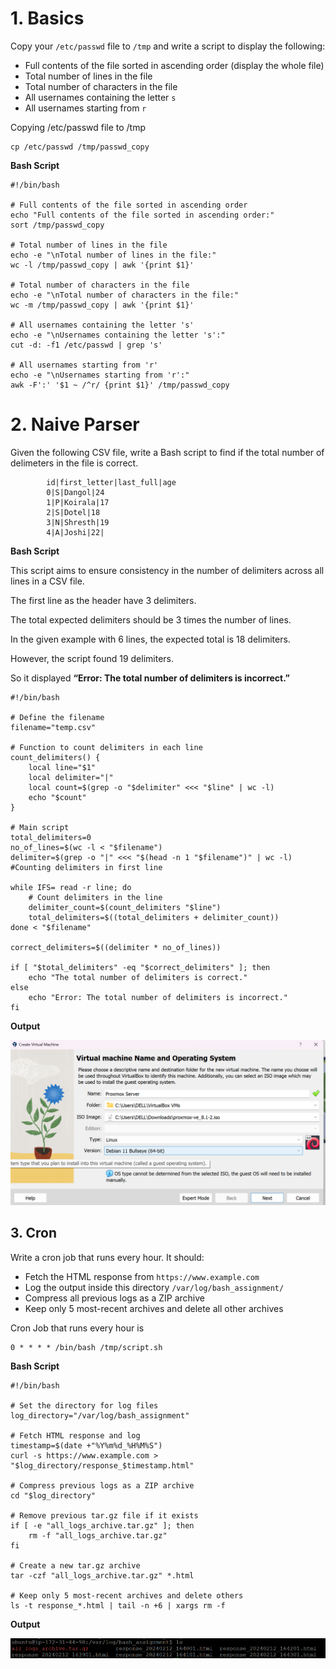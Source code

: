 # 1. Basics

Copy your  `/etc/passwd`  file to  `/tmp`  and write a script to display the following:

-   Full contents of the file sorted in ascending order (display the whole file)
-   Total number of lines in the file
-   Total number of characters in the file
-   All usernames containing the letter  `s`
-   All usernames starting from  `r`

Copying /etc/passwd file to /tmp

    cp /etc/passwd /tmp/passwd_copy

**Bash Script**

```
#!/bin/bash

# Full contents of the file sorted in ascending order
echo "Full contents of the file sorted in ascending order:"
sort /tmp/passwd_copy

# Total number of lines in the file
echo -e "\nTotal number of lines in the file:"
wc -l /tmp/passwd_copy | awk '{print $1}'

# Total number of characters in the file
echo -e "\nTotal number of characters in the file:"
wc -m /tmp/passwd_copy | awk '{print $1}'

# All usernames containing the letter 's'
echo -e "\nUsernames containing the letter 's':"
cut -d: -f1 /etc/passwd | grep 's'

# All usernames starting from 'r'
echo -e "\nUsernames starting from 'r':"
awk -F':' '$1 ~ /^r/ {print $1}' /tmp/passwd_copy

```


# 2. Naive Parser

Given the following CSV file, write a Bash script to find if the total number of delimeters in the file is correct.

```
		id|first_letter|last_full|age
		0|S|Dangol|24
		1|P|Koirala|17
		2|S|Dotel|18
		3|N|Shresth|19
		4|A|Joshi|22|
```

**Bash Script**

  
This script aims to ensure consistency in the number of delimiters across all lines in a CSV file.

The first line as the header have 3 delimiters.

The total expected delimiters should be 3 times the number of lines.

In the given example with 6 lines, the expected total is 18 delimiters.

However, the script found 19 delimiters.

So it displayed **“Error: The total number of delimiters is incorrect.”**

```
#!/bin/bash

# Define the filename
filename="temp.csv"

# Function to count delimiters in each line
count_delimiters() {
    local line="$1"
    local delimiter="|"
    local count=$(grep -o "$delimiter" <<< "$line" | wc -l)
    echo "$count"
}

# Main script
total_delimiters=0
no_of_lines=$(wc -l < "$filename")
delimiter=$(grep -o "|" <<< "$(head -n 1 "$filename")" | wc -l) #Counting delimiters in first line

while IFS= read -r line; do
    # Count delimiters in the line
    delimiter_count=$(count_delimiters "$line")
    total_delimiters=$((total_delimiters + delimiter_count))
done < "$filename"

correct_delimiters=$((delimiter * no_of_lines))

if [ "$total_delimiters" -eq "$correct_delimiters" ]; then
    echo "The total number of delimiters is correct."
else
    echo "Error: The total number of delimiters is incorrect."
fi
```
**Output**

![Screenshot](materials/1.png)


## 3. Cron

Write a cron job that runs every hour. It should:

-   Fetch the HTML response from  `https://www.example.com`
-   Log the output inside this directory  `/var/log/bash_assignment/`
-   Compress all previous logs as a ZIP archive
-   Keep only 5 most-recent archives and delete all other archives

Cron Job that runs every hour is

	0 * * * * /bin/bash /tmp/script.sh

**Bash Script**

```
#!/bin/bash

# Set the directory for log files
log_directory="/var/log/bash_assignment"

# Fetch HTML response and log
timestamp=$(date +"%Y%m%d_%H%M%S")
curl -s https://www.example.com > "$log_directory/response_$timestamp.html"

# Compress previous logs as a ZIP archive
cd "$log_directory"

# Remove previous tar.gz file if it exists
if [ -e "all_logs_archive.tar.gz" ]; then
    rm -f "all_logs_archive.tar.gz"
fi

# Create a new tar.gz archive
tar -czf "all_logs_archive.tar.gz" *.html

# Keep only 5 most-recent archives and delete others
ls -t response_*.html | tail -n +6 | xargs rm -f

```
**Output**

![Screenshot](materials/2.png)



